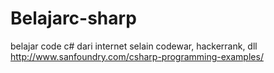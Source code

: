 # Belajarc-sharp
belajar code c# dari internet selain codewar, hackerrank, dll
http://www.sanfoundry.com/csharp-programming-examples/
